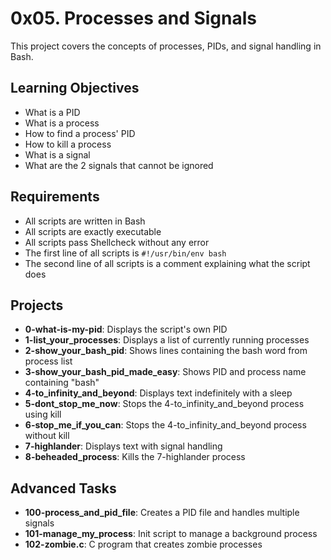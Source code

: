 # 0x05. Processes and Signals

This project covers the concepts of processes, PIDs, and signal handling in Bash.

## Learning Objectives
- What is a PID
- What is a process
- How to find a process' PID
- How to kill a process
- What is a signal
- What are the 2 signals that cannot be ignored

## Requirements
- All scripts are written in Bash
- All scripts are exactly executable
- All scripts pass Shellcheck without any error
- The first line of all scripts is `#!/usr/bin/env bash`
- The second line of all scripts is a comment explaining what the script does

## Projects

- **0-what-is-my-pid**: Displays the script's own PID
- **1-list_your_processes**: Displays a list of currently running processes
- **2-show_your_bash_pid**: Shows lines containing the bash word from process list
- **3-show_your_bash_pid_made_easy**: Shows PID and process name containing "bash"
- **4-to_infinity_and_beyond**: Displays text indefinitely with a sleep
- **5-dont_stop_me_now**: Stops the 4-to_infinity_and_beyond process using kill
- **6-stop_me_if_you_can**: Stops the 4-to_infinity_and_beyond process without kill
- **7-highlander**: Displays text with signal handling
- **8-beheaded_process**: Kills the 7-highlander process

## Advanced Tasks
- **100-process_and_pid_file**: Creates a PID file and handles multiple signals
- **101-manage_my_process**: Init script to manage a background process
- **102-zombie.c**: C program that creates zombie processes 